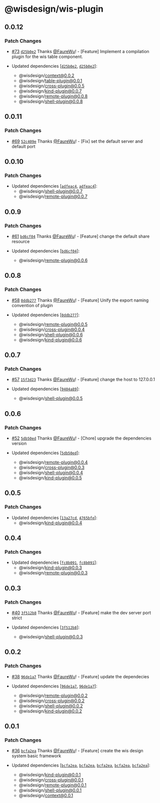 # @wisdesign/wis-plugin

## 0.0.12

### Patch Changes

- [#73](https://github.com/wisdesignsystem/wis-cli/pull/73) [`d25b0e2`](https://github.com/wisdesignsystem/wis-cli/commit/d25b0e2b37bea8443238c6c8d4cbffa76cc4b345) Thanks [@FaureWu](https://github.com/FaureWu)! - [Feature] Implement a compilation plugin for the wis table component.

- Updated dependencies [[`d25b0e2`](https://github.com/wisdesignsystem/wis-cli/commit/d25b0e2b37bea8443238c6c8d4cbffa76cc4b345), [`d25b0e2`](https://github.com/wisdesignsystem/wis-cli/commit/d25b0e2b37bea8443238c6c8d4cbffa76cc4b345)]:
  - @wisdesign/context@0.0.2
  - @wisdesign/table-plugin@0.0.1
  - @wisdesign/cross-plugin@0.0.5
  - @wisdesign/kind-plugin@0.0.7
  - @wisdesign/remote-plugin@0.0.8
  - @wisdesign/shell-plugin@0.0.8

## 0.0.11

### Patch Changes

- [#69](https://github.com/wisdesignsystem/wis-cli/pull/69) [`52c409e`](https://github.com/wisdesignsystem/wis-cli/commit/52c409e5b306df326c3fa1fcd24f1283223afc85) Thanks [@FaureWu](https://github.com/FaureWu)! - [Fix] set the default server and default port

## 0.0.10

### Patch Changes

- Updated dependencies [[`adfeac4`](https://github.com/wisdesignsystem/wis-cli/commit/adfeac463f29a41ddc3f55057be4b4d83dda828f), [`adfeac4`](https://github.com/wisdesignsystem/wis-cli/commit/adfeac463f29a41ddc3f55057be4b4d83dda828f)]:
  - @wisdesign/shell-plugin@0.0.7
  - @wisdesign/remote-plugin@0.0.7

## 0.0.9

### Patch Changes

- [#61](https://github.com/wisdesignsystem/wis-cli/pull/61) [`bd6cf04`](https://github.com/wisdesignsystem/wis-cli/commit/bd6cf04ee154d6570848cf5d1c429d88420387fe) Thanks [@FaureWu](https://github.com/FaureWu)! - [Feature] change the default share resource

- Updated dependencies [[`bd6cf04`](https://github.com/wisdesignsystem/wis-cli/commit/bd6cf04ee154d6570848cf5d1c429d88420387fe)]:
  - @wisdesign/remote-plugin@0.0.6

## 0.0.8

### Patch Changes

- [#58](https://github.com/wisdesignsystem/wis-cli/pull/58) [`0ddb277`](https://github.com/wisdesignsystem/wis-cli/commit/0ddb2775f91467541514a5fba118c24343284c30) Thanks [@FaureWu](https://github.com/FaureWu)! - [Feature] Unify the export naming convention of plugin

- Updated dependencies [[`0ddb277`](https://github.com/wisdesignsystem/wis-cli/commit/0ddb2775f91467541514a5fba118c24343284c30)]:
  - @wisdesign/remote-plugin@0.0.5
  - @wisdesign/cross-plugin@0.0.4
  - @wisdesign/shell-plugin@0.0.6
  - @wisdesign/kind-plugin@0.0.6

## 0.0.7

### Patch Changes

- [#57](https://github.com/wisdesignsystem/wis-cli/pull/57) [`15f3d23`](https://github.com/wisdesignsystem/wis-cli/commit/15f3d2374b349a3f76e5a79874b60e3b5f488aac) Thanks [@FaureWu](https://github.com/FaureWu)! - [Feature] change the host to 127.0.0.1

- Updated dependencies [[`9404a89`](https://github.com/wisdesignsystem/wis-cli/commit/9404a8966ed64a63d385b1804b1bd04ee411441b)]:
  - @wisdesign/shell-plugin@0.0.5

## 0.0.6

### Patch Changes

- [#52](https://github.com/wisdesignsystem/wis-cli/pull/52) [`5db50ed`](https://github.com/wisdesignsystem/wis-cli/commit/5db50ed44e214ac09d719bb819f73922f06eaad2) Thanks [@FaureWu](https://github.com/FaureWu)! - [Chore] upgrade the dependencies version

- Updated dependencies [[`5db50ed`](https://github.com/wisdesignsystem/wis-cli/commit/5db50ed44e214ac09d719bb819f73922f06eaad2)]:
  - @wisdesign/remote-plugin@0.0.4
  - @wisdesign/cross-plugin@0.0.3
  - @wisdesign/shell-plugin@0.0.4
  - @wisdesign/kind-plugin@0.0.5

## 0.0.5

### Patch Changes

- Updated dependencies [[`13a27cd`](https://github.com/wisdesignsystem/wis-cli/commit/13a27cd97878811ef5cad3bdc95dce9b2affc449), [`4765bfe`](https://github.com/wisdesignsystem/wis-cli/commit/4765bfefe9a63aa62435edab78e3bc7f58959bf0)]:
  - @wisdesign/kind-plugin@0.0.4

## 0.0.4

### Patch Changes

- Updated dependencies [[`fc8b091`](https://github.com/wisdesignsystem/wis-cli/commit/fc8b09123821b1fd3bd4ca932798767bd66d2a56), [`fc8b091`](https://github.com/wisdesignsystem/wis-cli/commit/fc8b09123821b1fd3bd4ca932798767bd66d2a56)]:
  - @wisdesign/kind-plugin@0.0.3
  - @wisdesign/remote-plugin@0.0.3

## 0.0.3

### Patch Changes

- [#40](https://github.com/wisdesignsystem/wis-cli/pull/40) [`3f512b8`](https://github.com/wisdesignsystem/wis-cli/commit/3f512b84df9fec8f5bd3eaf6d205162c51248a97) Thanks [@FaureWu](https://github.com/FaureWu)! - [Feature] make the dev server port strict

- Updated dependencies [[`3f512b8`](https://github.com/wisdesignsystem/wis-cli/commit/3f512b84df9fec8f5bd3eaf6d205162c51248a97)]:
  - @wisdesign/shell-plugin@0.0.3

## 0.0.2

### Patch Changes

- [#38](https://github.com/wisdesignsystem/wis-cli/pull/38) [`96de1a7`](https://github.com/wisdesignsystem/wis-cli/commit/96de1a74bb0d4b6ba2d7cf12caae80d568d2cf78) Thanks [@FaureWu](https://github.com/FaureWu)! - [Feature] update the dependecies

- Updated dependencies [[`96de1a7`](https://github.com/wisdesignsystem/wis-cli/commit/96de1a74bb0d4b6ba2d7cf12caae80d568d2cf78), [`96de1a7`](https://github.com/wisdesignsystem/wis-cli/commit/96de1a74bb0d4b6ba2d7cf12caae80d568d2cf78)]:
  - @wisdesign/remote-plugin@0.0.2
  - @wisdesign/cross-plugin@0.0.2
  - @wisdesign/shell-plugin@0.0.2
  - @wisdesign/kind-plugin@0.0.2

## 0.0.1

### Patch Changes

- [#36](https://github.com/wisdesignsystem/wis-cli/pull/36) [`bcfa2ea`](https://github.com/wisdesignsystem/wis-cli/commit/bcfa2eaa7e79618c664f11379df4819c0afcc1cc) Thanks [@FaureWu](https://github.com/FaureWu)! - [Feature] create the wis design system basic framework

- Updated dependencies [[`bcfa2ea`](https://github.com/wisdesignsystem/wis-cli/commit/bcfa2eaa7e79618c664f11379df4819c0afcc1cc), [`bcfa2ea`](https://github.com/wisdesignsystem/wis-cli/commit/bcfa2eaa7e79618c664f11379df4819c0afcc1cc), [`bcfa2ea`](https://github.com/wisdesignsystem/wis-cli/commit/bcfa2eaa7e79618c664f11379df4819c0afcc1cc), [`bcfa2ea`](https://github.com/wisdesignsystem/wis-cli/commit/bcfa2eaa7e79618c664f11379df4819c0afcc1cc), [`bcfa2ea`](https://github.com/wisdesignsystem/wis-cli/commit/bcfa2eaa7e79618c664f11379df4819c0afcc1cc)]:
  - @wisdesign/kind-plugin@0.0.1
  - @wisdesign/cross-plugin@0.0.1
  - @wisdesign/remote-plugin@0.0.1
  - @wisdesign/shell-plugin@0.0.1
  - @wisdesign/context@0.0.1
